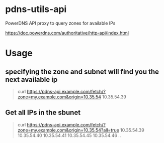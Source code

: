 # pdns-utils-api
PowerDNS API proxy to query zones for available IPs

https://doc.powerdns.com/authoritative/http-api/index.html

# Usage
## specifying the zone and subnet will find you the next available ip 
> curl https://pdns-api.example.com/fetch/?zone=my.example.com&origin=10.35.54
10.35.54.39

## Get all IPs in the sbunet 
> curl https://pdns-api.example.com/fetch/?zone=my.example.com&origin=10.35.54?all=true
10.35.54.39
10.35.54.40
10.35.54.41
10.35.54.45
10.35.54.46
..

